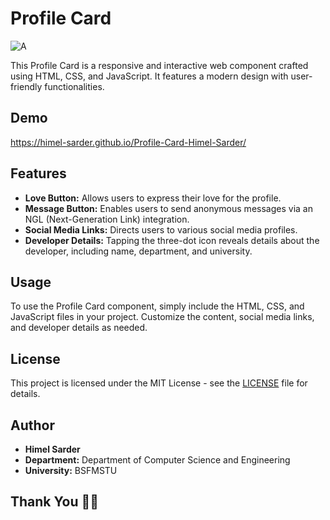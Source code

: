# Profile Card
![A](https://github.com/Himel-Sarder/Profile-Card-Himel-Sarder/assets/143216886/44bcc094-88d9-4e2e-9ac4-1fd50719536a)


This Profile Card is a responsive and interactive web component crafted using HTML, CSS, and JavaScript. It features a modern design with user-friendly functionalities.
## Demo   
https://himel-sarder.github.io/Profile-Card-Himel-Sarder/

## Features

- **Love Button:** Allows users to express their love for the profile.
- **Message Button:** Enables users to send anonymous messages via an NGL (Next-Generation Link) integration.
- **Social Media Links:** Directs users to various social media profiles.
- **Developer Details:** Tapping the three-dot icon reveals details about the developer, including name, department, and university.

## Usage

To use the Profile Card component, simply include the HTML, CSS, and JavaScript files in your project. Customize the content, social media links, and developer details as needed.


## License

This project is licensed under the MIT License - see the [LICENSE](LICENSE) file for details.

## Author

- **Himel Sarder**
- **Department:** Department of Computer Science and Engineering
- **University:** BSFMSTU

## Thank You 🤩🤍
